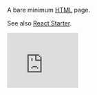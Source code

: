 A bare minimum [HTML](https://en.wikipedia.org/wiki/HTML) page.

See also [React Starter](https://beta.vizhub.com/curran/c3b14112dae34ef395999cef5783324f).

<iframe src="https://onedrive.live.com/embed?cid=6767F360F78A0297&resid=6767F360F78A0297%21149629&authkey=AOhYaG3TpVsszx0" width="165" height="128" frameborder="0" scrolling="no"></iframe>